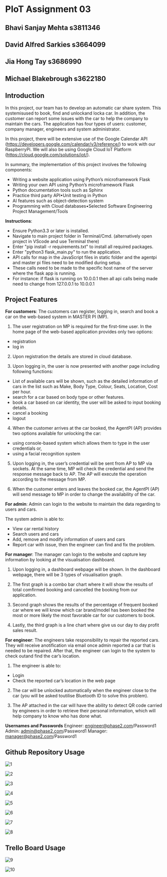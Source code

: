 # PIoT Assignment 03

## Bhavi Sanjay Mehta s3811346
## David Alfred Sarkies s3664099
## Jia Hong Tay s3686990
## Michael Blakebrough s3622180

## Introduction
In this project, our team has to develop an automatic car share system. This systemisused to book, find and unlockand locka car. In addition, the customer can report some issues with the car to help the company to maintain the cars. The application has four types of users: customer,  company  manager,  engineers  and  system administrator.

In this project, there will be extensive use of the Google Calendar API (https://developers.google.com/calendar/v3/reference/) to work with our RaspberryPi. We will also be using Google Cloud IoT Platform (https://cloud.google.com/solutions/iot/).

In summary, the implementation of this project involves the following components:
- Writing a website application using Python’s microframework Flask
- Writing your own API using Python’s microframework Flask
- Python documentation tools such as Sphinx
- Practice third party API•Unit testing in Python
- AI features such as object-detection system
- Programming with Cloud databases•Selected Software Engineering Project Management/Tools

**Instructions**:
- Ensure Python3.3 or later is installed.
- Navigate to main project folder in Terminal/Cmd. (alternatively open project in VScode and use Terminal there)
- Enter "pip install -r requirements.txt" to install all required packages.
- Enter "python3 flask_main.py" to run the application.
- API calls for map in the JavaScript files in static folder and the agentpi and master pi files need to be modified during setup.
- These calls need to be made to the specific host name of the server where the flask app is running.
- For instance: if flask is running on 10.0.0.1 then all api calls being made need to change from 127.0.0.1 to 10.0.0.1


## Project Features

**For customers**: The customers can register, logging in, search and book a car on the web-based system in MASTER PI (MP).

1. The user registration on MP is required for the first-time user. In the home page of the web-based application provides only two options:

- registration
- log in

2. Upon registration the details are stored in cloud database.

3. Upon logging in, the user is now presented with another page including following functions:

- List of available cars will be shown, such as the detailed information of cars in the list such as Make, Body Type, Colour, Seats, Location, Cost per hour.
- search for a car based on body type or other features.
- book a car based on car identity, the user will be asked to input booking details.
- cancel a booking
- logout

4. When the customer arrives at the car booked, the AgentPI (AP) provides two options available for unlocking the car:

- using console-based system which allows them to type in the user credentials or,
- using a facial recognition system

5. Upon logging in, the user’s credential will be sent from AP to MP via sockets. At the same time, MP will check the credential and send the response message back to AP. The AP will execute the operation according to the message from MP.

6. When the customer enters and leaves the booked car, the AgentPI (AP) will send message to MP in order to change the availability of the car.

**For admin**: Admin can login to the website to maintain the data regarding to users and cars.

The system admin is able to:
- View car rental history
- Search users and cars
- Add, remove and modify information of users and cars
- Report car with issue, then the engineer can find and fix the problem.

**For manager**: The manager can login to the website and capture key information by looking at the visualisation dashboard.

1. Upon logging in, a dashboard webpage will be shown. In the dashboard webpage, there will be 3 types of visualisation graph.

2. The first graph is a combo bar chart where it will show the results of total comfirmed booking and cancelled the booking from our application.

3. Second graph shows the results of the percentage of frequent booked car where we will know which car brand/model has been booked the most or more likely the most favorable car for our customers to book.

4. Lastly, the third graph is a line chart where give us our day to day profit sales result.

**For engineer**: The engineers take responsibility to repair the reported cars. They will receive anotification via email once admin reported a car that is needed to be repaired. After that, the engineer can login to the system to check outand find the car’s location.

1. The engineer is able to:
- Login 
- Check the reported car’s location in the web page

2. The car will be unlocked automatically when the engineer close to the car (you will be asked toutilise Bluetooth ID to solve this problem).

3. The AP attached in the car will have the ability to detect QR code carried by engineers in order to retrieve their personal information, which will help company to know who has done what.

**Usernames and Passwords**
Engineer: engineer@phase2.com/Password1
Admin: admin@phase2.com/Password1
Manager: manager@phase2.com/Password1


## Github Repository Usage

![1](https://user-images.githubusercontent.com/62014219/84592506-8d253580-ae89-11ea-8d7b-bccacfdc796c.PNG)

![2](https://user-images.githubusercontent.com/62014219/84592496-88f91800-ae89-11ea-8aa5-a3a6f76f792f.PNG)

![3](https://user-images.githubusercontent.com/62014219/84592499-8ac2db80-ae89-11ea-8ad2-18840b9cbeee.PNG)

![4](https://user-images.githubusercontent.com/62014219/84592500-8ac2db80-ae89-11ea-9b88-f45ffd08c4b0.PNG)

![5](https://user-images.githubusercontent.com/62014219/84592502-8b5b7200-ae89-11ea-90a3-8e7ee3888861.PNG)

![6](https://user-images.githubusercontent.com/62014219/84592503-8bf40880-ae89-11ea-8fa5-2315c9c7a56a.PNG)

![7](https://user-images.githubusercontent.com/62014219/84592504-8c8c9f00-ae89-11ea-8989-f6fbd09d68cf.PNG)

![8](https://user-images.githubusercontent.com/62014219/84592505-8c8c9f00-ae89-11ea-8598-998c78af9eab.PNG)

## Trello Board Usage

![9](https://user-images.githubusercontent.com/62014219/84592526-a7f7aa00-ae89-11ea-9bb4-a91d7896111c.PNG)

![10](https://user-images.githubusercontent.com/62014219/84592524-a62de680-ae89-11ea-9f77-a54b1b1a4303.PNG)

